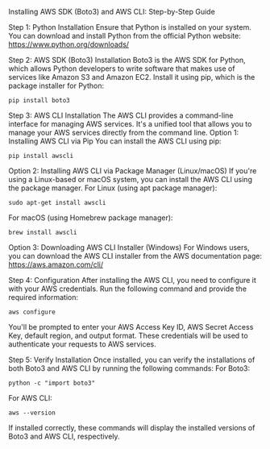 Installing AWS SDK (Boto3) and AWS CLI: Step-by-Step Guide

Step 1: Python Installation
Ensure that Python is installed on your system. You can download and install Python from the official Python website: https://www.python.org/downloads/

Step 2: AWS SDK (Boto3) Installation
Boto3 is the AWS SDK for Python, which allows Python developers to write software that makes use of services like Amazon S3 and Amazon EC2. Install it using pip, which is the package installer for Python:
```
pip install boto3
```

Step 3: AWS CLI Installation
The AWS CLI provides a command-line interface for managing AWS services. It's a unified tool that allows you to manage your AWS services directly from the command line.
Option 1: Installing AWS CLI via Pip
You can install the AWS CLI using pip:
```
pip install awscli
```
Option 2: Installing AWS CLI via Package Manager (Linux/macOS)
If you're using a Linux-based or macOS system, you can install the AWS CLI using the package manager.
For Linux (using apt package manager):
```
sudo apt-get install awscli
```
For macOS (using Homebrew package manager):
```
brew install awscli
```
Option 3: Downloading AWS CLI Installer (Windows)
For Windows users, you can download the AWS CLI installer from the AWS documentation page: https://aws.amazon.com/cli/

Step 4: Configuration
After installing the AWS CLI, you need to configure it with your AWS credentials. Run the following command and provide the required information:
```
aws configure
```
You'll be prompted to enter your AWS Access Key ID, AWS Secret Access Key, default region, and output format. These credentials will be used to authenticate your requests to AWS services.

Step 5: Verify Installation
Once installed, you can verify the installations of both Boto3 and AWS CLI by running the following commands:
For Boto3:
```
python -c "import boto3"
```
For AWS CLI:
```
aws --version
```
If installed correctly, these commands will display the installed versions of Boto3 and AWS CLI, respectively.

